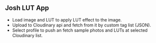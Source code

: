 ## Josh LUT App

- Load image and LUT to apply LUT effect to the image.
- Upload to Cloudinary api and fetch from it by custom tag list (JSON).
- Select profile to push an fetch sample photos and LUTs at selected Cloudinary list.
